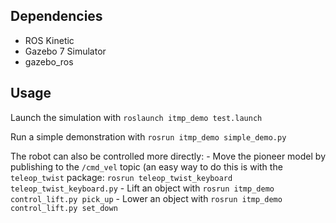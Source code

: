## Dependencies

- ROS Kinetic
- Gazebo 7 Simulator
- gazebo\_ros

## Usage

Launch the simulation with `roslaunch itmp_demo test.launch`

Run a simple demonstration with `rosrun itmp_demo simple_demo.py`

The robot can also be controlled more directly:
    - Move the pioneer model by publishing to the `/cmd_vel` topic (an easy way to do this is with the `teleop_twist` package: `rosrun teleop_twist_keyboard teleop_twist_keyboard.py`
    - Lift an object with `rosrun itmp_demo control_lift.py pick_up`
    - Lower an object with `rosrun itmp_demo control_lift.py set_down`
